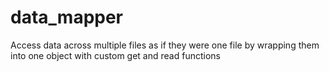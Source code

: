 # data_mapper
Access data across multiple files as if they were one file by wrapping them into one object with custom get and read functions

